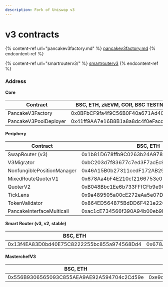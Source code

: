 ```yaml
---
description: Fork of Uniswap v3
---
```


# v3 contracts

{% content-ref url="pancakev3factory.md" %}
[pancakev3factory.md](pancakev3factory.md)
{% endcontent-ref %}

{% content-ref url="smartrouterv3/" %}
[smartrouterv3](smartrouterv3/)
{% endcontent-ref %}

### Address

**Core**

| Contract              | BSC, ETH, zkEVM, GOR, BSC TESTNET / MAINNET | zkSync                                     |
| --------------------- | ------------------------------------------- | ------------------------------------------ |
| PancakeV3Factory      | 0x0BFbCF9fa4f9C56B0F40a671Ad40E0805A091865  | 0x1BB72E0CbbEA93c08f535fc7856E0338D7F7a8aB |
| PancakeV3PoolDeployer | 0x41ff9AA7e16B8B1a8a8dc4f0eFacd93D02d071c9  | 0x7f71382044A6a62595D5D357fE75CA8199123aD6 |

**Periphery**

| Contract                   | BSC, ETH                                   | zkEVM                                      | zkSync                                     | GOR, BSC TESTNET                           |
| -------------------------- | ------------------------------------------ | ------------------------------------------ | ------------------------------------------ | ------------------------------------------ |
| SwapRouter (v3)            | 0x1b81D678ffb9C0263b24A97847620C99d213eB14 | 0x1b81D678ffb9C0263b24A97847620C99d213eB14 | 0xD70C70AD87aa8D45b8D59600342FB3AEe76E3c68 | 0x1b81D678ffb9C0263b24A97847620C99d213eB14 |
| V3Migrator                 | 0xbC203d7f83677c7ed3F7acEc959963E7F4ECC5C2 | 0xbC203d7f83677c7ed3F7acEc959963E7F4ECC5C2 | 0x556A72A7A3bB3bbd293D923e59b6B56898fB405D | 0x46A15B0b27311cedF172AB29E4f4766fbE7F4364 |
| NonfungiblePositionManager | 0x46A15B0b27311cedF172AB29E4f4766fbE7F4364 | 0x46A15B0b27311cedF172AB29E4f4766fbE7F4364 | 0xa815e2eD7f7d5B0c49fda367F249232a1B9D2883 | 0x427bF5b37357632377eCbEC9de3626C71A5396c1 |
| MixedRouteQuoterV1         | 0x678Aa4bF4E210cf2166753e054d5b7c31cc7fa86 | 0x4c650FB471fe4e0f476fD3437C3411B1122c4e3B | 0x9B1edFB3848660402E4f1DC25733764e80aA627A | 0xB048Bbc1Ee6b733FFfCFb9e9CeF7375518e25997 |
| QuoterV2                   | 0xB048Bbc1Ee6b733FFfCFb9e9CeF7375518e25997 | 0xB048Bbc1Ee6b733FFfCFb9e9CeF7375518e25997 | 0x3d146FcE6c1006857750cBe8aF44f76a28041CCc | 0xbC203d7f83677c7ed3F7acEc959963E7F4ECC5C2 |
| TickLens                   | 0x9a489505a00cE272eAa5e07Dba6491314CaE3796 | 0x9a489505a00cE272eAa5e07Dba6491314CaE3796 | 0x7b08978FA77910f77d273c353C62b5BFB9E6D17B | 0xac1cE734566f390A94b00eb9bf561c2625BF44ea |
| TokenValidator             | 0x864ED564875BdDD6F421e226494a0E7c071C06f8 | 0x556B9306565093C855AEA9AE92A594704c2Cd59e | 0x08529A4be615746ef31CdbeD46Ce556406787E2F | 0x678Aa4bF4E210cf2166753e054d5b7c31cc7fa86 |
| PancakeInterfaceMulticall  | 0xac1cE734566f390A94b00eb9bf561c2625BF44ea | 0xac1cE734566f390A94b00eb9bf561c2625BF44ea | 0x2a76b93B9Cd441AE8aDA529e0e95826e00556351 | 0x3D00CdB4785F0ef20C903A13596e0b9B2c652227 |

**Smart Router (v3, v2, stable)**

| BSC, ETH                                   | zkEVM                                      | zkSync                                     | GOR, BSC TESTNET                           |
| ------------------------------------------ | ------------------------------------------ | ------------------------------------------ | ------------------------------------------ |
| 0x13f4EA83D0bd40E75C8222255bc855a974568Dd4 | 0x678Aa4bF4E210cf2166753e054d5b7c31cc7fa86 | 0xf8b59f3c3Ab33200ec80a8A58b2aA5F5D2a8944C | 0x9a489505a00cE272eAa5e07Dba6491314CaE3796 |

**MasterchefV3**

| BSC, ETH                                   | zkEVM                                      | GOR, BSC TESTNET                           |
| ------------------------------------------ | ------------------------------------------ | ------------------------------------------ |
| 0x556B9306565093C855AEA9AE92A594704c2Cd59e | 0xe9c7f3196ab8c09f6616365e8873daeb207c0391 | 0x4c650FB471fe4e0f476fD3437C3411B1122c4e3B |


